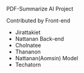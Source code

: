 PDF-Summarize AI Project

Contributed by
Front-end
- Jirattakiet
- Nattanan
Back-end
- Cholnatee
- Thananon
- Nattanan(Aomsin)
Model
- Techatorn
